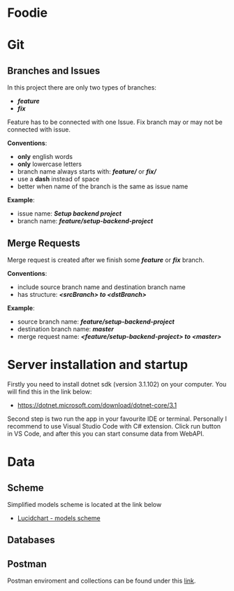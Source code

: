 # Foodie

# Git

## Branches and Issues

In this project there are only two types of branches:
- ___feature___
- ___fix___

Feature has to be connected with one Issue. Fix branch may or may not be connected with issue.

__Conventions__:
- __only__ english words
- __only__ lowercase letters
- branch name always starts with: ___feature/___ or ___fix/___
- use a __dash__ instead of space
- better when name of the branch is the same as issue name

__Example__:
- issue name: ___Setup backend project___
- branch name: ___feature/setup-backend-project___

## Merge Requests

Merge request is created after we finish some ___feature___ or ___fix___ branch.

__Conventions__:
- include source branch name and destination branch name
- has structure: ___<srcBranch<srcBranch>> to <dstBranch<dstBranch>>___

__Example__:
- source branch name: ___feature/setup-backend-project___
- destination branch name: ___master___
- merge request name: ___<feature/setup-backend-project> to <master<master>>___

# Server installation and startup

Firstly you need to install dotnet sdk (version 3.1.102) on your computer. You will find this in the link below:

-    https://dotnet.microsoft.com/download/dotnet-core/3.1

Second step is two run the app in your favourite IDE or terminal. Personally I recommend to use Visual Studio Code with C# extension. Click run button in VS Code, and after this you can start consume data from WebAPI.

# Data

## Scheme

Simplified models scheme is located at the link below

- [Lucidchart - models scheme](https://www.lucidchart.com/documents/edit/04b16a51-ad16-40c7-b5e7-e475f84db815/0_0?beaconFlowId=39C9DE45C870A24E#?folder_id=home&browser=icon)

## Databases

## Postman

Postman enviroment and collections can be found under this [link](https://drive.google.com/drive/folders/1kqTOrs3lhXW_7B91K80VssgXp7mss6k1?fbclid=IwAR1qPSTWKH-C6JwwgW2zzO3FZodlS_mhAyTNlPHDq6q9er8A65_jgtDKthU).
